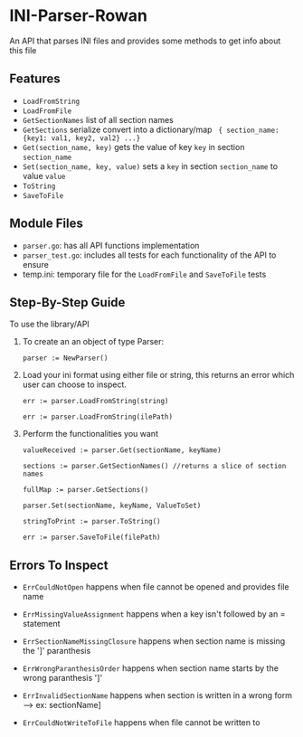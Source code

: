 # INI-Parser-Rowan
An API that parses INI files and provides some methods to get info about this file

## Features
- `LoadFromString`
- `LoadFromFile`
- `GetSectionNames` list of all section names
- `GetSections` serialize convert into a dictionary/map ` { section_name: {key1: val1, key2, val2} ...}`
- `Get(section_name, key)` gets the value of key `key` in section `section_name`
- `Set(section_name, key, value)` sets a `key` in section `section_name` to value `value`
- `ToString`
- `SaveToFile`

## Module Files
- `parser.go`: has all API functions implementation
- `parser_test.go`: includes all tests for each functionality of the API to ensure 
- temp.ini: temporary file for the `LoadFromFile` and `SaveToFile` tests

## Step-By-Step Guide
To use the library/API
1. To create an an object of type Parser:
    ```
    parser := NewParser()
    ```
2. Load your ini format using either file or string, this returns an error which user can choose to inspect.
    ```
    err := parser.LoadFromString(string)
    ```
    ```
    err := parser.LoadFromString(ilePath)
    ```
3. Perform the functionalities you want
    ```
    valueReceived := parser.Get(sectionName, keyName)
    ```
    ```
    sections := parser.GetSectionNames() //returns a slice of section names
    ```
    ```
    fullMap := parser.GetSections()
    ```
    ```
    parser.Set(sectionName, keyName, ValueToSet)
    ```
    ```
    stringToPrint := parser.ToString()
    ```
    ```
    err := parser.SaveToFile(filePath)
    ```
## Errors To Inspect
- `ErrCouldNotOpen` happens when file cannot be opened and provides file name


- `ErrMissingValueAssignment` happens when a key isn't followed by an = statement


- `ErrSectionNameMissingClosure` happens when section name is missing the ']' paranthesis


- `ErrWrongParanthesisOrder` happens when section name starts by the wrong paranthesis ']'


- `ErrInvalidSectionName` happens when section is written in a wrong form --> ex: sectionName]


- `ErrCouldNotWriteToFile` happens when file cannot be written to
